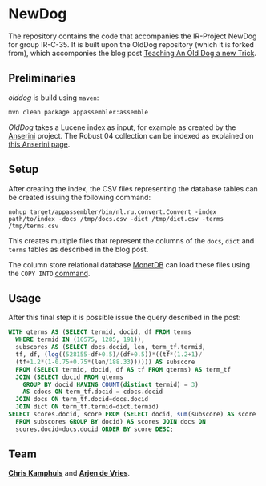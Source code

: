 # NewDog

The repository contains the code that accompanies the IR-Project NewDog for group IR-C-35. It is built upon the OldDog repository (which it is forked from), which accomponies the blog post
[Teaching An Old Dog a new Trick](https://www.chriskamphuis.com/2019/03/06/teaching-an-old-dog-a-new-trick.html).

## Preliminaries

_olddog_ is build using `maven`:

    mvn clean package appassembler:assemble

_OldDog_ takes a Lucene index as input, for example as created by the [Anserini](https://github.com/castorini/Anserini) project. 
The Robust 04 collection can be indexed as explained on [this Anserini page](https://github.com/castorini/Anserini/blob/master/docs/experiments-robust04.md).

## Setup

After creating the index, the CSV files representing the database tables can be created issuing the following command:

    nohup target/appassembler/bin/nl.ru.convert.Convert -index path/to/index -docs /tmp/docs.csv -dict /tmp/dict.csv -terms /tmp/terms.csv

This creates multiple files that represent the columns of the `docs`, `dict` and `terms` tables as described in the blog post. 

The column store relational database [MonetDB](https://www.monetdb.org) can load
these files using the `COPY INTO` [command](https://www.monetdb.org/Documentation/Cookbooks/SQLrecipes/CSV_bulk_loads).

## Usage

After this final step it is possible issue the query described in the post:

```sql
WITH qterms AS (SELECT termid, docid, df FROM terms                             
  WHERE termid IN (10575, 1285, 191)),                                          
  subscores AS (SELECT docs.docid, len, term_tf.termid,                         
  tf, df, (log((528155-df+0.5)/(df+0.5))*((tf*(1.2+1)/                          
  (tf+1.2*(1-0.75+0.75*(len/188.33)))))) AS subscore                            
  FROM (SELECT termid, docid, df AS tf FROM qterms) AS term_tf                  
  JOIN (SELECT docid FROM qterms                                                
    GROUP BY docid HAVING COUNT(distinct termid) = 3)                           
    AS cdocs ON term_tf.docid = cdocs.docid                                     
  JOIN docs ON term_tf.docid=docs.docid                                         
  JOIN dict ON term_tf.termid=dict.termid)                                      
SELECT scores.docid, score FROM (SELECT docid, sum(subscore) AS score           
  FROM subscores GROUP BY docid) AS scores JOIN docs ON                         
  scores.docid=docs.docid ORDER BY score DESC;
```

## Team

[**Chris Kamphuis**](https://github.com/chriskamphuis) and [**Arjen de Vries**](https://github.com/arjenpdevries).
